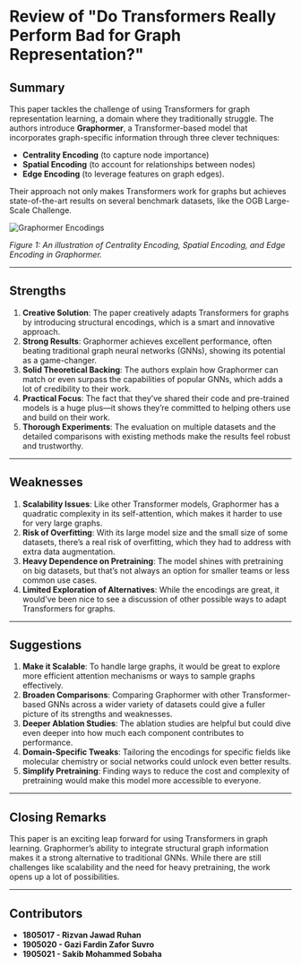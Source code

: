 # Review of "Do Transformers Really Perform Bad for Graph Representation?"

## Summary
This paper tackles the challenge of using Transformers for graph representation learning, a domain where they traditionally struggle. The authors introduce **Graphormer**, a Transformer-based model that incorporates graph-specific information through three clever techniques: 
- **Centrality Encoding** (to capture node importance)
- **Spatial Encoding** (to account for relationships between nodes)
- **Edge Encoding** (to leverage features on graph edges).

Their approach not only makes Transformers work for graphs but achieves state-of-the-art results on several benchmark datasets, like the OGB Large-Scale Challenge.

![Graphormer Encodings](https://github.com/user-attachments/assets/24d61fc6-cc86-48e1-810c-c4d9f7545e96)

*Figure 1: An illustration of Centrality Encoding, Spatial Encoding, and Edge Encoding in Graphormer.*

---

## Strengths
1. **Creative Solution**: The paper creatively adapts Transformers for graphs by introducing structural encodings, which is a smart and innovative approach.
2. **Strong Results**: Graphormer achieves excellent performance, often beating traditional graph neural networks (GNNs), showing its potential as a game-changer.
3. **Solid Theoretical Backing**: The authors explain how Graphormer can match or even surpass the capabilities of popular GNNs, which adds a lot of credibility to their work.
4. **Practical Focus**: The fact that they’ve shared their code and pre-trained models is a huge plus—it shows they’re committed to helping others use and build on their work.
5. **Thorough Experiments**: The evaluation on multiple datasets and the detailed comparisons with existing methods make the results feel robust and trustworthy.

---

## Weaknesses
1. **Scalability Issues**: Like other Transformer models, Graphormer has a quadratic complexity in its self-attention, which makes it harder to use for very large graphs.
2. **Risk of Overfitting**: With its large model size and the small size of some datasets, there’s a real risk of overfitting, which they had to address with extra data augmentation.
3. **Heavy Dependence on Pretraining**: The model shines with pretraining on big datasets, but that’s not always an option for smaller teams or less common use cases.
4. **Limited Exploration of Alternatives**: While the encodings are great, it would’ve been nice to see a discussion of other possible ways to adapt Transformers for graphs.

---

## Suggestions
1. **Make it Scalable**: To handle large graphs, it would be great to explore more efficient attention mechanisms or ways to sample graphs effectively.
2. **Broaden Comparisons**: Comparing Graphormer with other Transformer-based GNNs across a wider variety of datasets could give a fuller picture of its strengths and weaknesses.
3. **Deeper Ablation Studies**: The ablation studies are helpful but could dive even deeper into how much each component contributes to performance.
4. **Domain-Specific Tweaks**: Tailoring the encodings for specific fields like molecular chemistry or social networks could unlock even better results.
5. **Simplify Pretraining**: Finding ways to reduce the cost and complexity of pretraining would make this model more accessible to everyone.

---

## Closing Remarks
This paper is an exciting leap forward for using Transformers in graph learning. Graphormer’s ability to integrate structural graph information makes it a strong alternative to traditional GNNs. While there are still challenges like scalability and the need for heavy pretraining, the work opens up a lot of possibilities.

---

## Contributors

- **1805017 - Rizvan Jawad Ruhan**
- **1905020 - Gazi Fardin Zafor Suvro**
- **1905021 - Sakib Mohammed Sobaha**
